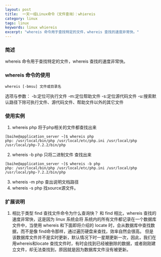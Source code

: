 ```yaml
---
layout: post
title:  一天一组Linux命令（文件查询）：whiereis
category: linux 
tags: linux 
keywords: linux whiereis
excerpt: "whereis 命令用于查找特定的文件，whereis 查找的速度非常快。"
---
```


### 简述
whereis 命令用于查找特定的文件，whereis 查找的速度非常快。

### whereis 命令的使用
`whereis [-bmsu] 文件或目录名`

选项与参数：
-b:定位可执行文件
-m:定位帮助文件
-s:定位源代码文件
-u:搜索默认路径下除可执行文件、源代码文件、帮助文件以外的其它文件

### 使用实例
1. whereis php 将于php相关的文件都查找出来
```
[baihe@application_server ~]$ whereis php
php: /usr/local/bin/php /usr/local/etc/php.ini /usr/local/php /usr/local/php-7.2.2/bin/php
```
2. whereis -b php 只将二进制文件 查找出来 
```
[baihe@application_server ~]$ whereis -b php
php: /usr/local/bin/php /usr/local/etc/php.ini /usr/local/php /usr/local/php-7.2.2/bin/php
```

3. whereis -m php  查出说明文档路径
4. whereis -s php  找source源文件。 

### 扩展说明

1. 相比于类型 find 查找文件命令为什么查询快？
和 find 相比，whereis 查找的速度非常快，这是因为 linux 系统会将 系统内的所有文件都记录在一个数据库文件中，当使用 whereis 和下面即将介绍的 locate 时，会从数据库中查找数据，而不是像 find命令那样，通过遍历硬盘来查找，效率自然会很高。
但是该数据库文件并不是实时更新，默认情况下时一星期更新一次，因此，我们在用whereis和locate 查找文件时，有时会找到已经被删除的数据，或者刚刚建立文件，却无法查找到，原因就是因为数据库文件没有被更新。 

